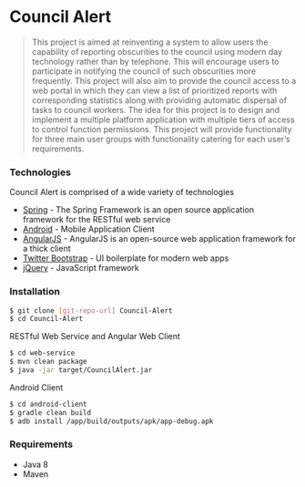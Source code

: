 # Council Alert

>This project is aimed at reinventing a system to allow users the capability of reporting obscurities to
the council using modern day technology rather than by telephone. This will encourage users to
participate in notifying the council of such obscurities more frequently. This project will also aim to
provide the council access to a web portal in which they can view a list of prioritized reports with
corresponding statistics along with providing automatic dispersal of tasks to council workers. The
idea for this project is to design and implement a multiple platform application with multiple tiers of
access to control function permissions. This project will provide functionality for three main user
groups with functionality catering for each user’s requirements.

### Technologies

Council Alert is comprised of a wide variety of technologies

* [Spring] - The Spring Framework is an open source application framework for the RESTful web service
* [Android] - Mobile Application Client
* [AngularJS] - AngularJS is an open-source web application framework for a thick client 
* [Twitter Bootstrap] - UI boilerplate for modern web apps
* [jQuery] - JavaScript framework

### Installation

```sh
$ git clone [git-repo-url] Council-Alert
$ cd Council-Alert
```
RESTful Web Service and Angular Web Client
```sh
$ cd web-service
$ mvn clean package
$ java -jar target/CouncilAlert.jar
```
Android Client
```sh
$ cd android-client
$ gradle clean build
$ adb install /app/build/outputs/apk/app-debug.apk
```


### Requirements
 - Java 8
 - Maven


[Twitter Bootstrap]:http://twitter.github.com/bootstrap/
[jQuery]:http://jquery.com
[AngularJS]:http://angularjs.org
[Spring]:https://spring.io/
[Android]:http://developer.android.com/index.html
